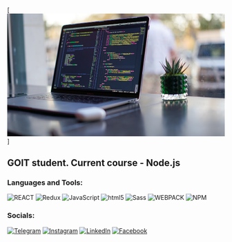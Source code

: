 [![Header](https://github.com/VitaliyKhmil/VitaliyKhmil/blob/main/assets/photo.png)]

## GOIT student. Current course - Node.js




### Languages and Tools:
![REACT](https://img.shields.io/badge/-REACT-090909?style=for-the-badge&logo=REACT&logoColor=47C5FB)
![Redux](https://img.shields.io/badge/-Redux-090909?style=for-the-badge&logo=Redux&logoColor=F88C00)
![JavaScript](https://img.shields.io/badge/-JavaScript-090909?style=for-the-badge&logo=JavaScript&logoColor=E9D54D)
![html5 ](https://img.shields.io/badge/-html5-090909?style=for-the-badge&logo=html5&logoColor=097CDB)
![Sass](https://img.shields.io/badge/-Sass-090909?style=for-the-badge&logo=Sass&logoColor=F8C52C)
![WEBPACK](https://img.shields.io/badge/-WEBPACK-090909?style=for-the-badge&logo=WEBPACK&logoColor=F88C00)
![NPM](https://img.shields.io/badge/-NPM-090909?style=for-the-badge&logo=NPM&logoColor=F88C00)

### Socials:
[![Telegram](https://img.shields.io/badge/-Telegram-090909?style=for-the-badge&logo=telegram&logoColor=27A0D9)](https://t.me/KhmilVitaliy)
[![Instagram](https://img.shields.io/badge/-Instagram-090909?style=for-the-badge&logo=instagram&logoColor=B4068E)](https://www.instagram.com/vitaliy.khmil)
[![LinkedIn](https://img.shields.io/badge/-LinkedIn-090909?style=for-the-badge&logo=linkedin&logoColor=007BB6)](https://www.linkedin.com/in/khmilvitaliy)
[![Facebook](https://img.shields.io/badge/-Facebook-090909?style=for-the-badge&logo=Facebook&logoColor=1195F5)](https://www.facebook.com/vitaliy.khmil)